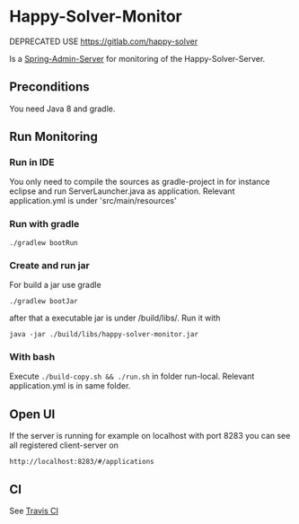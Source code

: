 # Happy-Solver-Monitor

DEPRECATED USE https://gitlab.com/happy-solver

Is a [Spring-Admin-Server](https://github.com/codecentric/spring-boot-admin) for monitoring of the Happy-Solver-Server.

## Preconditions
You need Java 8 and gradle.

## Run Monitoring

### Run in IDE

You only need to compile the sources as gradle-project in for instance eclipse and run ServerLauncher.java as application. Relevant application.yml is under 'src/main/resources'

### Run with gradle

    ./gradlew bootRun

### Create and run jar 
For build a jar use gradle

    ./gradlew bootJar
    
after that a executable jar is under /build/libs/. Run it with
    
    java -jar ./build/libs/happy-solver-monitor.jar

### With bash

Execute ``./build-copy.sh && ./run.sh`` in folder run-local. Relevant application.yml is in same folder.

## Open UI
If the server is running for example on localhost with port 8283 you can see all registered client-server on

    http://localhost:8283/#/applications

## CI
See [Travis CI](https://travis-ci.org/mlieberwirth/happy-solver-monitor?utm_medium=notification&utm_source=github_status)
